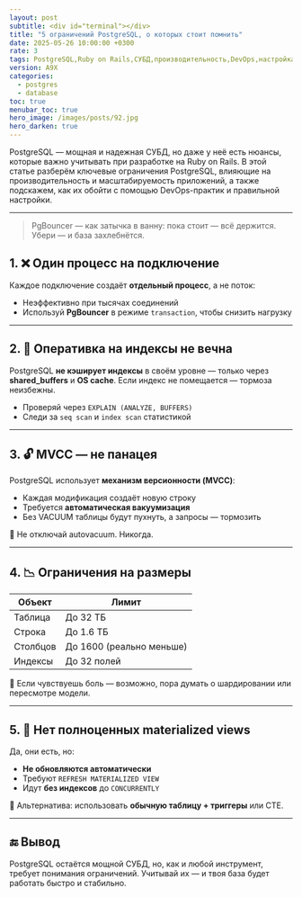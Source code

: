 ```yaml
---
layout: post
subtitle: <div id="terminal"></div>
title: "5 ограничений PostgreSQL, о которых стоит помнить"
date: 2025-05-26 10:00:00 +0300
rate: 3
tags: PostgreSQL,Ruby on Rails,СУБД,производительность,DevOps,настройка
version: A9X
categories:
  - postgres
  - database
toc: true
menubar_toc: true
hero_image: /images/posts/92.jpg
hero_darken: true
---
```

PostgreSQL — мощная и надежная СУБД, но даже у неё есть нюансы, которые важно учитывать при разработке на Ruby on Rails. В этой статье разберём ключевые ограничения PostgreSQL, влияющие на производительность и масштабируемость приложений, а также подскажем, как их обойти с помощью DevOps-практик и правильной настройки.

---
> PgBouncer — как затычка в ванну: пока стоит — всё держится. Убери — и база захлебнётся.


## 1. ❌ Один процесс на подключение

Каждое подключение создаёт **отдельный процесс**, а не поток:

- Неэффективно при тысячах соединений
- Используй **PgBouncer** в режиме `transaction`, чтобы снизить нагрузку

---

## 2. 🧠 Оперативка на индексы не вечна

PostgreSQL **не кэширует индексы** в своём уровне — только через **shared_buffers** и **OS cache**. Если индекс не помещается — тормоза неизбежны.

- Проверяй через `EXPLAIN (ANALYZE, BUFFERS)`
- Следи за `seq scan` и `index scan` статистикой

---

## 3. 🔓 MVCC — не панацея

PostgreSQL использует **механизм версионности (MVCC)**:

- Каждая модификация создаёт новую строку
- Требуется **автоматическая вакуумизация**
- Без VACUUM таблицы будут пухнуть, а запросы — тормозить

📌 Не отключай autovacuum. Никогда.

---

## 4. 📉 Ограничения на размеры

| Объект          | Лимит                  |
|-----------------|------------------------|
| Таблица         | До 32 ТБ               |
| Строка          | До 1.6 ТБ              |
| Столбцов        | До 1600 (реально меньше) |
| Индексы         | До 32 полей            |

📌 Если чувствуешь боль — возможно, пора думать о шардировании или пересмотре модели.

---

## 5. 🧩 Нет полноценных materialized views

Да, они есть, но:

- **Не обновляются автоматически**
- Требуют `REFRESH MATERIALIZED VIEW`
- Идут **без индексов** до `CONCURRENTLY`

📌 Альтернатива: использовать **обычную таблицу + триггеры** или CTE.

---

## 🔚 Вывод

PostgreSQL остаётся мощной СУБД, но, как и любой инструмент, требует понимания ограничений. Учитывай их — и твоя база будет работать быстро и стабильно.
